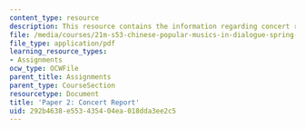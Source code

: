```yaml
---
content_type: resource
description: This resource contains the information regarding concert report.
file: /media/courses/21m-s53-chinese-popular-musics-in-dialogue-spring-2014/292b4638e553435404ea018dda3ee2c5_MIT21M_S53S14_Assg_Paper2.pdf
file_type: application/pdf
learning_resource_types:
- Assignments
ocw_type: OCWFile
parent_title: Assignments
parent_type: CourseSection
resourcetype: Document
title: 'Paper 2: Concert Report'
uid: 292b4638-e553-4354-04ea-018dda3ee2c5
---
```

